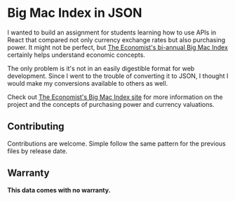 # Big Mac Index in JSON

I wanted to build an assignment for students learning how to use APIs in React that compared not only currency exchange rates but also purchasing power. It might not be perfect, but [The Economist's bi-annual Big Mac Index](http://www.economist.com/content/big-mac-index) certainly helps understand economic concepts.

The only problem is it's not in an easily digestible format for web development. Since I went to the trouble of converting it to JSON, I thought I would make my conversions available to others as well.

Check out [The Economist's Big Mac Index site](http://www.economist.com/content/big-mac-index) for more information on the project and the concepts of purchasing power and currency valuations.

## Contributing

Contributions are welcome. Simple follow the same pattern for the previous files by release date.

## Warranty

**This data comes with no warranty.**
